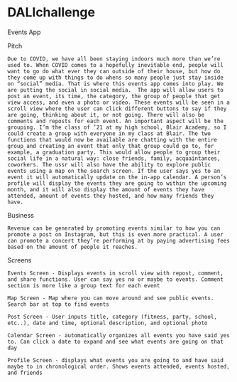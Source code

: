# DALIchallenge

Events App

Pitch

	Due to COVID, we have all been staying indoors much more than we’re used to. When COVID comes to a hopefully inevitable end, people will want to go do what ever they can outside of their house, but how do they come up with things to do whens so many people just stay inside on “social” media. That is where this events app comes into play. We are putting the social in social media.  The app will allow users to post an event, its time, the category, the group of people that get view access, and even a photo or video. These events will be seen in a scroll view where the user can click different buttons to say if they are going, thinking about it, or not going. There will also be comments and reposts for each event. An important aspect will be the grouping. I’m the class of ’21 at my high school, Blair Academy, so I could create a group with everyone in my class at Blair. The two functions that would now be available are chatting with the entire group and creating an event that only that group could go to, for example, a graduation party. This would allow people to group their social life in a natural way: close friends, family, acquaintances, coworkers. The ussr will also have the ability to explore public events using a map on the search screen. If the user says yes to an event it will automatically update on the in-app calendar. A person’s profile will display the events they are going to within the upcoming month, and it will also display the amount of events they have attended, amount of events they hosted, and how many friends they have. 

Business

	Revenue can be generated by promoting events similar to how you can promote a post on Instagram, but this is even more practical. A user can promote a concert they’re performing at by paying advertising fees based on the amount of people it reaches. 

Screens

	Events Screen - Displays events in scroll view with repost, comment, and share functions. User can say yes no or maybe to events. Comment section is more like a group text for each event

	Map Screen - Map where you can move around and see public events. Search bar at top to find events

	Post Screen - User inputs title, category (fitness, party, school, etc..), date and time, optional description, and optional photo
	
	Calendar Screen - automatically organizes all events you have said yes to. Can click a date to expand and see what events are going on that day

	Profile Screen - displays what events you are going to and have said maybe to in chronological order. Shows events attended, events hosted, and friends
	
